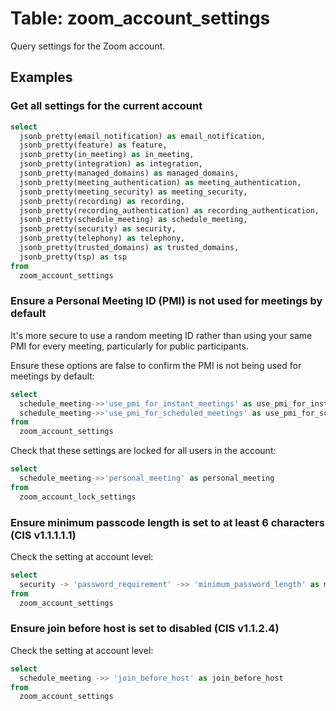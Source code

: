 # Table: zoom_account_settings

Query settings for the Zoom account.

## Examples

### Get all settings for the current account

```sql
select
  jsonb_pretty(email_notification) as email_notification,
  jsonb_pretty(feature) as feature,
  jsonb_pretty(in_meeting) as in_meeting,
  jsonb_pretty(integration) as integration,
  jsonb_pretty(managed_domains) as managed_domains,
  jsonb_pretty(meeting_authentication) as meeting_authentication,
  jsonb_pretty(meeting_security) as meeting_security,
  jsonb_pretty(recording) as recording,
  jsonb_pretty(recording_authentication) as recording_authentication,
  jsonb_pretty(schedule_meeting) as schedule_meeting,
  jsonb_pretty(security) as security,
  jsonb_pretty(telephony) as telephony,
  jsonb_pretty(trusted_domains) as trusted_domains,
  jsonb_pretty(tsp) as tsp
from
  zoom_account_settings
```

### Ensure a Personal Meeting ID (PMI) is not used for meetings by default

It's more secure to use a random meeting ID rather than using your same PMI
for every meeting, particularly for public participants.

Ensure these options are false to confirm the PMI is not being used for
meetings by default:

```sql
select
  schedule_meeting->>'use_pmi_for_instant_meetings' as use_pmi_for_instant_meetings,
  schedule_meeting->>'use_pmi_for_scheduled_meetings' as use_pmi_for_scheduled_meetings
from
  zoom_account_settings
```

Check that these settings are locked for all users in the account:

```sql
select
  schedule_meeting->>'personal_meeting' as personal_meeting
from
  zoom_account_lock_settings
```

### Ensure minimum passcode length is set to at least 6 characters (CIS v1.1.1.1.1)

Check the setting at account level:
```sql
select
  security -> 'password_requirement' ->> 'minimum_password_length' as minimum_password_length
from
  zoom_account_settings
```

### Ensure join before host is set to disabled (CIS v1.1.2.4)

Check the setting at account level:
```sql
select
  schedule_meeting ->> 'join_before_host' as join_before_host
from
  zoom_account_settings
```
